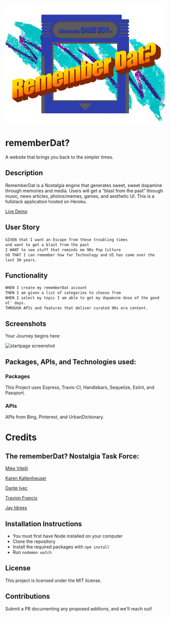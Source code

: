 ![logo](./public/assets/rememberDat_logo_startpage.png)

# rememberDat?

A website that brings you back to the simpler times.

## Description

RememberDat is a Nostalgia engine that generates sweet, sweet dopamine through memories and media. Users will get a “blast from the past” through music, news articles, photos/memes, games, and aesthetic UI. This is a fullstack application hosted on Heroku.

[Live Demo](https://remember-dat.herokuapp.com/)

## User Story

```
GIVEN that I want an Escape from these troubling times
and want to get a blast from the past
I WANT to see stuff that reminds me 90s Pop Culture
SO THAT I can remember how far Technology and UI has come over the last 30 years.
```

## Functionality

```
WHEN I create my rememberDat account
THEN I am given a list of categories to choose from
WHEN I select my topic I am able to get my dopamine dose of the good ol' days.
THROUGH APIs and features that deliver curated 90s era content.
```

## Screenshots

Your Journey begins here:

![startpage screenshot](public/assets/startpage.gif)

<!-- When I Click to begin my journey:
_Insert Create a Account Page_ -->

<!--I am prompted with options:
Insert Categories Page_-->

<!--And the Topic I picked, shows me various content relating to it:
_Insert Example of a Topic when it is clicked_-->

## Packages, APIs, and Technologies used:

### Packages

This Project uses Express, Travis-CI, Handlebars, Sequelize, Eslint, and Passport.

### APIs

APIs from Bing, Pinterest, and UrbanDictionary.

# Credits

## The rememberDat? Nostalgia Task Force:

[Mike Vitelli](https://github.com/mikevitelli)

[Karen Kaltenheuser](https://github.com/kkaltenheuser)

[Dante Ivec](https://github.com/rrrossettiii)

[Travion Francis](https://github.com/travionfrancis)

[Jay Idrees](https://github.com/jidrees)

## Installation Instructions

- You must first have Node installed on your computer
- Clone the repository
- Install the required packages with `npm install`
- Run `nodemon watch`

## License

This project is licensed under the MIT license.


## Contributions

Submit a PR documenting any proposed additons, and we'll reach out!
